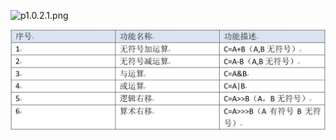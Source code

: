 ![p1.0.2.1.png](http://cscore.buaa.edu.cn/assets/cscore-image/refkxh/e0d9e824-3100-4e38-99cc-fea7d372364b/p1.0.2.1.png)

![图 3](images/0d280060d5379b6d420f93e5ad4509d9f57e0ea71adf64dafcf2b33bc8318439.png)  
